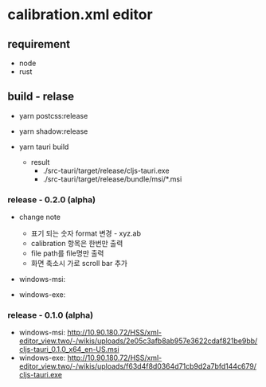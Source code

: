 # calibration.xml editor 

## requirement
* node
* rust

## build - relase
* yarn postcss:release
* yarn shadow:release
* yarn tauri build

  * result
    * ./src-tauri/target/release/cljs-tauri.exe
    * ./src-tauri/target/release/bundle/msi/*.msi

### release - 0.2.0 (alpha)
* change note
  * 표기 되는 숫자 format 변경 - xyz.ab
  * calibration 항목은 한번만 출력 
  * file path를 file명만 출력
  * 화면 축소시 가로 scroll bar 추가 
  
* windows-msi: 
* windows-exe: 

### release - 0.1.0 (alpha)
* windows-msi: http://10.90.180.72/HSS/xml-editor_view.two/-/wikis/uploads/2e05c3afb8ab957e3622cdaf821be9bb/cljs-tauri_0.1.0_x64_en-US.msi
* windows-exe: http://10.90.180.72/HSS/xml-editor_view.two/-/wikis/uploads/f63d4f8d0364d71cb9d2a7bfd144c679/cljs-tauri.exe
